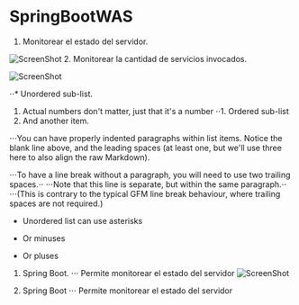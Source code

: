 # SpringBootWAS


1. Monitorear el estado del servidor.

![ScreenShot](https://raw.github.com/mzegarras/SpringBootWAS/master/ESTADO_SERVER.png)
2. Monitorear la cantidad de servicios invocados.

![ScreenShot](https://raw.github.com/mzegarras/SpringBootWAS/master/ESTADO_SERVER.png)

⋅⋅* Unordered sub-list. 
1. Actual numbers don't matter, just that it's a number
⋅⋅1. Ordered sub-list
4. And another item.

⋅⋅⋅You can have properly indented paragraphs within list items. Notice the blank line above, and the leading spaces (at least one, but we'll use three here to also align the raw Markdown).

⋅⋅⋅To have a line break without a paragraph, you will need to use two trailing spaces.⋅⋅
⋅⋅⋅Note that this line is separate, but within the same paragraph.⋅⋅
⋅⋅⋅(This is contrary to the typical GFM line break behaviour, where trailing spaces are not required.)

* Unordered list can use asterisks
- Or minuses
+ Or pluses

1. Spring Boot.
⋅⋅⋅ Permite monitorear el estado del servidor
![ScreenShot](https://raw.github.com/mzegarras/SpringBootWAS/master/ESTADO_SERVER.png)

2. Spring Boot 
⋅⋅⋅ Permite monitorear el estado del servidor




